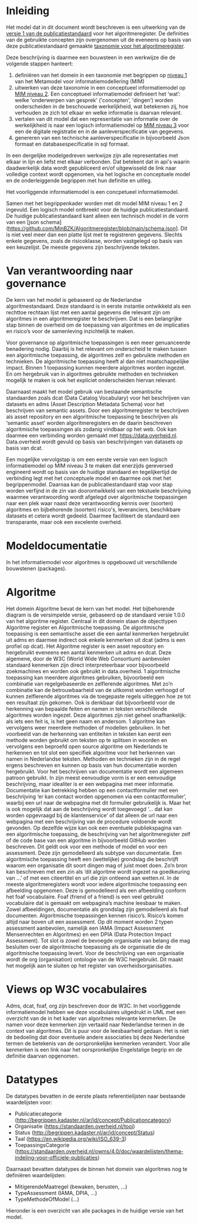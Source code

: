 # Inleiding
Het model dat in dit document wordt beschreven is een uitwerking van de [versie 1 van de publicatiestandaard](https://aienalgoritmes.pleio.nl/wiki/view/2bcdf820-ce62-4249-95f7-d1a13fb6e1c9/handleiding-publicatiestandaard) voor het algoritmeregister. De definities van de gebruikte concepten zijn overgenomen uit de eveneens op basis van deze publicatiestandaard gemaakte [taxonomie voor het algoritmeregister](https://catalogus.kadaster.nl/ar/nl/).

Deze beschrijving is daarmee een bouwsteen in een werkwijze die de volgende stappen hanteert:
1) definiëren van het domein in een taxonomie met begrippen op [niveau 1](https://docs.geostandaarden.nl/mim/mim/#beschouwingsniveau-1-model-van-begrippen) van het Metamodel voor informatiemodellering (MIM)
2) uitwerken van deze taxonomie in een conceptueel informatiemodel op [MIM niveau 2](https://docs.geostandaarden.nl/mim/mim/#beschouwingsniveau-2-conceptueel-informatiemodel). Een conceptueel informatiemodel  definieert het ‘wat’: welke 'onderwerpen van gesprek' ('concepten', 'dingen’) worden onderscheiden in de beschouwde werkelijkheid, wat betekenen zij, hoe verhouden ze zich tot elkaar en welke informatie is daarvan relevant.
3) vertalen van dit model dat een representatie van informatie over de werkelijkheid is naar een logisch informatiemodel op [MIM niveau 3](https://docs.geostandaarden.nl/mim/mim/#beschouwingsniveau-3-logisch-informatie-of-gegevensmodel) voor een de digitale registratie en in de aanleverspecificatie van gegevens.
4) genereren van een technische aanleverspecificatie in bijvoorbeeld Json formaat en databasespecificatie in sql formaat.

In een dergelijke modelgedreven werkwijze zijn alle representaties met elkaar in lijn en liefst met elkaar verbonden. Dat betekent dat in api's waarin daadwerkelijk data wordt gepubliceerd en/of uitgewisseld de link naar volledige context wordt opgenomen, via het logische en conceptuele model en de onderleiggende begrippen met hun definitie en uitleg.

Het voorliggende informatiemodel is een concpetueel informatiemodel. 

Samen met het begrippenkader worden met dit model MIM niveau 1 en 2 ingevuld. Een logisch model ontbreekt voor de huidige publicatiestandaard. De huidige publicatiestandaard kant alleen een technisch model in  de vorm van een [json schema](https://github.com/MinBZK/Algoritmeregister/blob/main/schema.json]. Dit is niet veel meer dan een platte lijst met te registreren gegevens. Slechts enkele gegevens, zoals de risicoklasse, worden vastgelegd op basis van een keuzelijst. De meeste gegevens zijn beschrijvende teksten. 

# Van verantwoording naar governance
De kern van het model is gebaseerd op de Nederlandse algoritmestandaard. Deze standaard is in eerste instantie ontwikkeld als een rechttoe rechtaan lijst met een aantal gegevens die relevant zijn om algoritmes in een algoritmeregister te beschrijven. Dat is een belangrijke stap binnen de overheid om de toepassing van algoritmes en de implicaties en risico’s voor de samenleving inzichtelijk te maken. 

Voor governance op algoritmische toepassingen is een meer genuanceerde benadering nodig. Daarbij is het relevant om onderscheid te maken tussen een algoritmische toepassing, de algoritmes zelf en gebruikte methoden en technieken. De algoritmische toepassing heeft al dan niet maatschappelijke impact. Binnen 1 toepassing kunnen meerdere algoritmes worden ingezet. En om hergebruik van in algoritmes gebruikte methoden en technieken mogelijk te maken is ook het expliciet onderscheiden hiervan relevant.

Daarnaast maakt het model gebruik van bestaande semantische standaarden zoals dcat (Data Catalog Vocabulary) voor het beschrijven van datasets en adms (Asset Description Metadata Schema) voor het beschrijven van semantic assets. Door een algoritmeregister te beschrijven als asset repository en een algoritmische toepassing te beschrijven als ‘semantic asset’ worden algoritmeregisters en de daarin beschreven algoritmische toepassingen als zodanig vindbaar op het web. Ook kan daarmee een verbinding worden gemaakt met https://data.overheid.nl. Data.overheid wordt gevuld op basis van beschrijvingen van datasets op basis van dcat.

Een mogelijke vervolgstap is om een eerste versie van een logisch informatiemodel op MIM niveau 3 te maken dat enerzijds gereversed engineerd wordt op basis van de huidige standaard en tegelijkertijd de verbinding legt met het conceptuele model en daarmee ook met het begrippenmodel. Daarnaa kan de publicatiestandaard stap voor stap worden verfijnd in de zin van doorontwikkeld van een tekstuele beschrijving waarmee verantwoording wordt afgelegd over algoritmische toepassingen naar een plek waar naast deze verantwoording kennis over (soorten) algoritmes en bijbehorende (soorten) risico's, leveranciers, beschikbare datasets et cetera wordt gedeeld. Daarmee faciliteert de standaard een transparante, maar ook een excelente overheid.

# Modeldocumentatie
In het informatiemodel voor algoritmes is opgebouwd uit verschillende bouwstenen (packages). 

# Algoritme
Het domein Algoritme bevat de kern van het model. Het bijbehorende diagram is de versimpelde versie, gebaseerd op de standaard versie 1.0.0 van het algoritme register.
Centraal in dit domein staan de objecttypen Algoritme register en Algoritmische toepassing. De algoritmische toepassing is een semantische asset die een aantal kenmerken hergebruikt uit adms en daarmee indirect ook enkele kenmerken uit dcat (adms is een profiel op dcat). Het Algoritme register is een asset repository en hergebruikt eveneens een aantal kenmerken uit adms en dcat. Deze algemene, door de W3C (World Wide Web Consortium) aanbevolen standaard kenmerken zijn direct interpreteerbaar voor bijvoorbeeld zoekmachines en worden ook gebruikt in data.overheid.
1 algoritmische toepassing kan meerdere algoritmes gebruiken, bijvoorbeeld een combinatie van regelgebaseerde en zelflerende algoritmes. Met zo’n combinatie kan de betrouwbaarheid van de uitkomst worden verhoogd of kunnen zelflerende algoritmes via de toegepaste regels uitleggen hoe ze tot een resultaat zijn gekomen. Ook is denkbaar dat bijvoorbeeld voor de herkenning van bepaalde feiten en namen in teksten verschillende algoritmes worden ingezet. Deze algoritmes zijn niet geheel onafhankelijk: als iets een feit is, is het geen naam en andersom. 
1 algoritme kan vervolgens weer meerdere methoden of modellen gebruiken. In het voorbeeld van de herkenning van entiteiten in teksten kan eerst een methode worden gebruikt om teksten op te splitsen in woorden en vervolgens een beproefd open source algoritme om Nederlands te herkennen en tot slot een specifiek algoritme voor het herkennen van namen in Nederlandse teksten. Methoden en technieken zijn in de regel ergens beschreven en kunnen op basis van hun documentatie worden hergebruikt. 
Voor het beschrijven van documentatie wordt een algemeen patroon gebruikt. In zijn meest eenvoudige vorm is er een eenvoudige beschrijving, maar idealiter is er een webpagina met meer informatie. Documentatie kan betrekking hebben op een contactformulier met een beschrijving ‘er kan contact worden opgenomen via een contactformulier’, waarbij een url naar de webpagina met dit formulier gebruikelijk is. Maar het is ook mogelijk dat aan de beschrijving wordt toegevoegd ‘… dat kan worden opgevraagd bij de klantenservice’ of dat alleen de url naar een webpagina met een beschrijving van de procedure voldoende wordt gevonden.
Op dezelfde wijze kan ook een eventuele publiekspagina van een algoritmische toepassing, de beschrijving van het algoritmeregister zelf of de code base van een algoritme in bijvoorbeeld GitHub worden beschreven. Dit geldt ook voor een methode of model en voor een assessment. Deze zijn gemodelleerd als subtype van documentatie.
Een algoritmische toepassing heeft een (wettelijke) grondslag die beschrijft waarom een organisatie dit soort dingen mag of juist moet doen. Zo’n bron kan beschreven met een zin als ‘dit algoritme wordt ingezet na goedkeuring van ...’ of met een citeertitel en url die zijn ontleend aan wetten.nl.
In de meeste algoritmeregisters wordt voor iedere algoritmische toepassing een afbeelding opgenomen. Deze is gemodelleerd als een afbeelding conform het foaf vocabulaire. Foaf (friend of a friend) is een veel gebruikt vocabulaire dat is gemaakt om webpagina’s machine leesbaar te maken.
Zowel afbeeldingen, documentatie als grondslag zijn gemodelleerd als foaf documenten.
Algoritmische toepassingen kennen risico’s. Risico’s komen altijd naar boven uit een assessment. Op dit moment worden 2 typen assessment aanbevolen, namelijk een IAMA (Impact Assessment Mensenrechten en Algoritmes) en een DPIA (Data Protection Impact Assessment). 
Tot slot is zowel de bevoegde organisatie van belang die mag besluiten over de algoritmische toepassing als de organisatie die de algoritmische toepassing levert. Voor de beschrijving van een organisatie wordt de org (organisation) ontologie van de W3C hergebruikt. Dit maakt het mogelijk aan te sluiten op het register van overheidsorganisaties.

# Views op W3C vocabulaires
Adms, dcat, foaf, org zijn beschreven door de W3C. In het voorliggende informatiemodel hebben we deze vocabulaires uitgedrukt in UML met een overzicht van de in het kader van algoritmes relevante kenmerken. De namen voor deze kenmerken zijn vertaald naar Nederlandse termen in de context van algoritmes. Dit is puur voor de leesbaarheid gedaan. Het is niet de bedoeling dat door eventuele andere associaties bij deze Nederlandse termen de betekenis van de oorspronkelijke kenmerken verandert. Voor alle kenmerken is een link naar het oorspronkelijke Engelstalige begrip en de definitie daarvan opgenomen.

# Datatypes
De datatypes bevatten in de eerste plaats referentielijsten naar bestaande waardelijsten voor:
*	Publicatiecategorie (http://begrippen.kadaster.nl/ar/id/concept/Publicationcategory)
*	Organisatie (https://standaarden.overheid.nl/tooi)
*	Status (http://begrippen.kadaster.nl/ar/id/concept/Status)
*	Taal (https://en.wikipedia.org/wiki/ISO_639-3) 
*	ToepassingsCategorie (https://standaarden.overheid.nl/owms/4.0/doc/waardelijsten/thema-indeling-voor-officiele-publicaties)

Daarnaast bevatten datatypes de binnen het domein van algoritmes nog te definiëren waardelijsten:
*	MitigerendeMaatregel (bewaken, berusten, …)
*	TypeAssessment (IAMA, DPIA, …)
*	TypeMethodeOfModel (…)

Hieronder is een overzicht van alle packages in de huidige versie van het model. 

